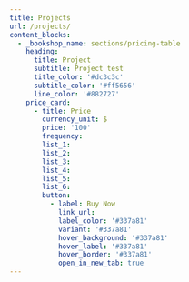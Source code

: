 ```yaml
---
title: Projects
url: /projects/
content_blocks:
  - _bookshop_name: sections/pricing-table
    heading:
      title: Project
      subtitle: Project test
      title_color: '#dc3c3c'
      subtitle_color: '#ff5656'
      line_color: '#882727'
    price_card:
      - title: Price
        currency_unit: $
        price: '100'
        frequency:
        list_1:
        list_2:
        list_3:
        list_4:
        list_5:
        list_6:
        button:
          - label: Buy Now
            link_url:
            label_color: '#337a81'
            variant: '#337a81'
            hover_background: '#337a81'
            hover_label: '#337a81'
            hover_border: '#337a81'
            open_in_new_tab: true
---
```


